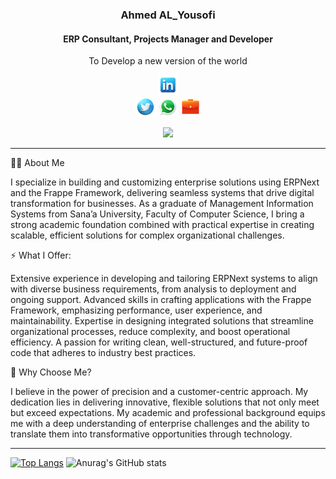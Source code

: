 <div align="center">
<!--<a href=""><img src="/Mohamed Abdulsalam/public/images/my profile.jpg" height="400"> </a> -->
    <h3>Ahmed AL_Yousofi</h3>
    <h4>ERP Consultant, Projects Manager and Developer</h4>
    <p align="center">
        <p>To Develop a new version of the world</p>
    </p>
      
[![linkedin](https://github.com/proAhmedUcv/proAhmedUcv/blob/master/proAhmedUcv/public/images/linkedin-32.png)](https://www.linkedin.com/in/ahmed-mohammed-al-yousofi-754a2923b/)		
[![twitter](https://github.com/proAhmedUcv/proAhmedUcv/blob/master/proAhmedUcv/public/images/twitter-32.png)](https://x.com/ahmd_alywsfy?t=loKo-gyyhIEtzrXN3EcfgA&s=09)
 [![whatsapp](https://github.com/proAhmedUcv/proAhmedUcv/blob/master/proAhmedUcv/public/images/whatsapp-32.png)](https://wa.me/c/967776108988)
[![service](https://github.com/proAhmedUcv/proAhmedUcv/blob/master/proAhmedUcv/public/images/briefcase-32.png)](https://discuss.erpnext.com/u/AhmedUCV/summary)

<!-- [https://discuss.erpnext.com](https://discuss.erpnext.com/u/mohamedabdulsalam/summary) -->
![](https://komarev.com/ghpvc/?username=proAhmedUcv)
</div>
<!--End Header and Icons  -->
  <hr>
  
 

👨‍💻 About Me

  
I specialize in building and customizing enterprise solutions using ERPNext and the Frappe Framework, delivering seamless systems that drive digital transformation for businesses. As a graduate of Management Information Systems from Sana’a University, Faculty of Computer Science, I bring a strong academic foundation combined with practical expertise in creating scalable, efficient solutions for complex organizational challenges.

⚡ What I Offer:

Extensive experience in developing and tailoring ERPNext systems to align with diverse business requirements, from analysis to deployment and ongoing support.
Advanced skills in crafting applications with the Frappe Framework, emphasizing performance, user experience, and maintainability.
Expertise in designing integrated solutions that streamline organizational processes, reduce complexity, and boost operational efficiency.
A passion for writing clean, well-structured, and future-proof code that adheres to industry best practices.

  
 
🌟 Why Choose Me?


I believe in the power of precision and a customer-centric approach. My dedication lies in delivering innovative, flexible solutions that not only meet but exceed expectations. My academic and professional background equips me with a deep understanding of enterprise challenges and the ability to translate them into transformative opportunities through technology.



  
 <hr>

 

[![Top Langs](https://github-readme-stats.vercel.app/api/top-langs/?username=proAhmedUcv&layout=pie)](https://github.com/proAhmedUcv/github-readme-stats)
![Anurag's GitHub stats](https://github-readme-stats.vercel.app/api?username=proAhmedUcv&show_icons=true&bg_color=00000000)
















 
